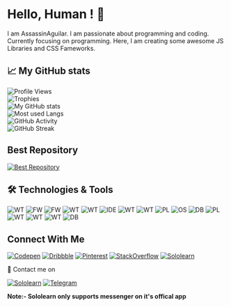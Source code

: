 # Hello, Human ! :wave:

I am AssassinAguilar. I am passionate about programming and coding. Currently focusing on programming. Here, I am creating some awesome JS Libraries and CSS Fameworks.

## :chart_with_upwards_trend: My GitHub stats

![Profile Views](https://komarev.com/ghpvc/?username=AssassinAguilar&color=blue) <br />
![Trophies](https://github-profile-trophy.vercel.app/?username=AssassinAguilar&column=3&margin-w=15&margin-h=15&theme=darkhub) <br />
![My GitHub stats](https://github-readme-stats.vercel.app/api?username=AssassinAguilar&show_icons=true&include_all_commits=true&theme=github_dark) <br />
![Most used Langs](https://github-readme-stats.vercel.app/api/top-langs/?username=AssassinAguilar&layout=compact&theme=github_dark) <br />
![GitHub Activity](https://activity-graph.herokuapp.com/graph?username=AssassinAguilar&theme=github) <br />
![GitHub Streak](https://github-readme-streak-stats.herokuapp.com?user=AssassinAguilar&theme=dark&hide_border=false) <br />

## Best Repository
[![Best Repository](https://github-readme-stats.vercel.app/api/pin/?username=AssassinAguilar&repo=Alertism&show_icons=true&theme=github_dark)](https://github.com/AssassinAguilar/Alertism)

## :hammer_and_wrench: Technologies & Tools

![WT](https://img.shields.io/badge/Web--Technology-Angular-blue?style=plastic&logo=angular&logoWidth=20&logoColor=white)
![FW](https://img.shields.io/badge/CSS--Framework-Bootstrap-blue?style=plastic&logo=bootstrap&logoWidth=20&logoColor=white)
![FW](https://img.shields.io/badge/CSS--Framework-Bulma-blue?style=plastic&logo=bulma&logoWidth=20&logoColor=white)
![WT](https://img.shields.io/badge/Web--Technology-CSS3-blue?style=plastic&logo=css3&logoWidth=20&logoColor=white)
![WT](https://img.shields.io/badge/Web--Technology-HTML5-blue?style=plastic&logo=html5&logoWidth=20&logoColor=white)
![IDE](https://img.shields.io/badge/IDE-Visual%20Studio%20Code-blue?style=plastic&logo=visual-studio-code&logoWidth=20&logoColor=white)
![WT](https://img.shields.io/badge/Web--Technology-JavaScript-blue?style=plastic&logo=javascript&logoWidth=20&logoColor=white)
![WT](https://img.shields.io/badge/Web--Technology-jQuery-blue?style=plastic&logo=jQuery&logoWidth=20&logoColor=white)
![PL](https://img.shields.io/badge/Programming--Language-Kotlin-blue?style=plastic&logo=kotlin&logoWidth=20&logoColor=white)
![OS](https://img.shields.io/badge/OS-Windows-blue?style=plastic&logo=windows&logoWidth=20&logoColor=white)
![DB](https://img.shields.io/badge/Database-PHP-blue?style=plastic&logo=php&logoWidth=20&logoColor=white)
![PL](https://img.shields.io/badge/Programming--Language-Python-blue?style=plastic&logo=python&logoWidth=20&logoColor=white)
![WT](https://img.shields.io/badge/Web--Technology-React-blue?style=plastic&logo=react&logoWidth=20&logoColor=white)
![WT](https://img.shields.io/badge/Web--Technology-Redux-blue?style=plastic&logo=redux&logoWidth=20&logoColor=white)
![WT](https://img.shields.io/badge/Web--Technology-SASS-blue?style=plastic&logo=sass&logoWidth=20&logoColor=white)
![DB](https://img.shields.io/badge/Database-SQL-blue?style=plastic&logo=mySql&logoWidth=20&logoColor=white)

## Connect With Me

[![Codepen](https://img.shields.io/badge/-Codepen-545454?style=for-the-badge&logo=codepen&logoWidth=20&logoColor=white)](https://codepen.io/assassinaguilar)
[![Dribbble](https://img.shields.io/badge/-Dribbble-e54786?style=for-the-badge&logo=dribbble&logoWidth=20&logoColor=white)](https://dribbble.com/AssassinAguilar)
[![Pinterest](https://img.shields.io/badge/-Pinterest-e60023?style=for-the-badge&logo=pinterest&logoWidth=20&logoColor=white)](https://in.pinterest.com/SololearnAssassin)
[![StackOverflow](https://img.shields.io/badge/-StackOverflow-f48024?style=for-the-badge&logo=stackoverflow&logoWidth=20&logoColor=white)](https://stackoverflow.com/users/15887518/assassin)
[![Sololearn](https://img.shields.io/badge/-Sololearn-blue?style=for-the-badge&logo=sololearn&logoWidth=20&logoColor=white)](https://www.sololearn.com/profile/14097887)

:postbox: Contact me on

[![Sololearn](https://img.shields.io/badge/-Sololearn-blue?style=for-the-badge&logo=sololearn&logoWidth=20&logoColor=white)](https://www.sololearn.com/profile/14097887)
[![Telegram](https://img.shields.io/badge/-Telegram-2ca5e0?style=for-the-badge&logo=telegram&logoWidth=20&logoColor=white)](https://t.me/AssassinAguilar)

**Note:- Sololearn only supports messenger on it's offical app**
